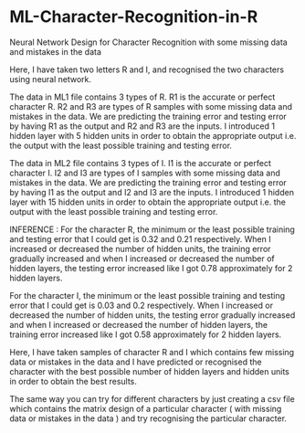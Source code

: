 # ML-Character-Recognition-in-R
Neural Network Design for Character Recognition with some missing data and mistakes in the data

Here, I have taken two letters R and I, and recognised the two characters using neural network. 
	
The data in ML1 file contains 3 types of R. R1 is the accurate or perfect character R. R2 and R3 are types of R samples with some missing data and mistakes in the data. We are predicting the training error and testing error by having R1 as the output and R2 and R3 are the inputs.
I introduced 1 hidden layer with 5 hidden units in order to obtain the appropriate output i.e. the output with the least possible training and testing error.

The data in ML2 file contains 3 types of I. I1 is the accurate or perfect character I. I2 and I3 are types of I samples with some missing data and mistakes in the data. We are predicting the training error and testing error by having I1 as the output and I2 and I3 are the inputs.
I introduced 1 hidden layer with 15 hidden units in order to obtain the appropriate output i.e. the output with the least possible training and testing error.

INFERENCE : For the character R, the minimum or the least possible training and testing error that I could get is 0.32 and 0.21 respectively.
When I increased or decreased the number of hidden units, the training error gradually increased and when I increased or decreased the number of hidden layers, the testing error increased like I got 0.78 approximately for 2 hidden layers.

For the character I, the minimum or the least possible training and testing error that I could get is 0.03 and 0.2 respectively.
When I increased or decreased the number of hidden units, the testing error gradually increased and when I increased or decreased the number of hidden layers, the training error increased like I got 0.58 approximately for 2 hidden layers.
	
Here, I have taken samples of character R and I which contains few missing data or mistakes in the data and I have predicted or recognised the character with the best possible number of hidden layers and hidden units in order to obtain the best results.

The same way you can try for different characters by just creating a csv file which contains the matrix design of a particular character ( with missing data or mistakes in the data ) and try recognising the particular character.
